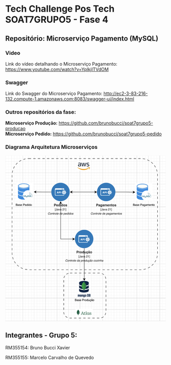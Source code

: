 # Tech Challenge Pos Tech SOAT7GRUPO5 - Fase 4

## Repositório: Microserviço Pagamento (MySQL)

### Video

Link do vídeo detalhando o Microserviço Pagamento: https://www.youtube.com/watch?v=YplkjITVdOM

### Swagger
Link do Swagger do Microserviço Pagamento: http://ec2-3-83-216-132.compute-1.amazonaws.com:8083/swagger-ui/index.html


### Outros repositórios da fase:
<b>Microserviço Produção:</b> https://github.com/brunobucci/soat7grupo5-producao<br>
<b>Microserviço Pedido:</b> https://github.com/brunobucci/soat7grupo5-pedido<br>


### Diagrama Arquitetura Microserviços
![Diagrama Microserviços](https://github.com/brunobucci/soat7grupo5-app/blob/6eabe52ca5186a3b11219893b0fb98ab81517bd9/documentacao/arquitetura.png)


## Integrantes - Grupo 5:

RM355154: Bruno Bucci Xavier

RM355155: Marcelo Carvalho de Quevedo
